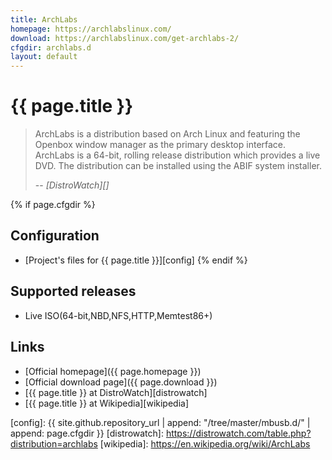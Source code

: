 ```yaml
---
title: ArchLabs
homepage: https://archlabslinux.com/
download: https://archlabslinux.com/get-archlabs-2/
cfgdir: archlabs.d
layout: default
---
```


# {{ page.title }}

> ArchLabs is a distribution based on Arch Linux and featuring the Openbox
> window manager as the primary desktop interface. ArchLabs is a 64-bit, rolling
> release distribution which provides a live DVD. The distribution can be
> installed using the ABIF system installer.
>
> -- <cite markdown="1">[DistroWatch][]</cite>


{% if page.cfgdir %}
## Configuration

- [Project's files for {{ page.title }}][config]
{% endif %}


## Supported releases

- Live ISO(64-bit,NBD,NFS,HTTP,Memtest86+)

## Links

- [Official homepage]({{ page.homepage }})
- [Official download page]({{ page.download }})
- [{{ page.title }} at DistroWatch][distrowatch]
- [{{ page.title }} at Wikipedia][wikipedia]


[config]: {{ site.github.repository_url | append: "/tree/master/mbusb.d/" | append: page.cfgdir }}
[distrowatch]: https://distrowatch.com/table.php?distribution=archlabs
[wikipedia]: https://en.wikipedia.org/wiki/ArchLabs

